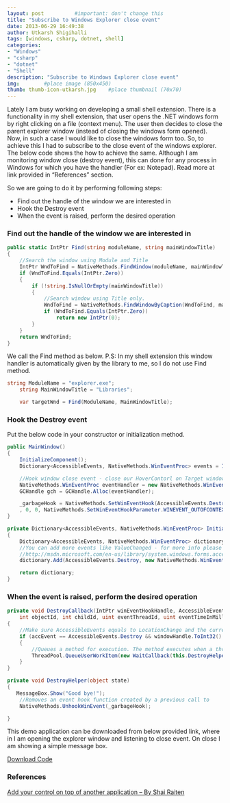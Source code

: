 ```yaml
---
layout: post          #important: don't change this
title: "Subscribe to Windows Explorer close event"
date: 2013-06-29 16:49:38
author: Utkarsh Shigihalli
tags: [windows, csharp, dotnet, shell]
categories:
- "Windows"
- "csharp"
- "dotnet"
- "Shell"
description: "Subscribe to Windows Explorer close event"
img:        #place image (850x450)
thumb: thumb-icon-utkarsh.jpg    #place thumbnail (70x70)
---
```

Lately I am busy working on developing a small shell extension. There is a functionality in my shell extension, that user opens the .NET windows form by right clicking on a file (context menu). The user then decides to close the parent explorer window (instead of closing the windows form opened). Now, in such a case I would like to close the windows form too. So, to achieve this I had to subscribe to the close event of the windows explorer. The below code shows the how to achieve the same. Although I am monitoring window close (destroy event), this can done for any process in Windows for which you have the handler (For ex: Notepad). Read more at link provided in “References” section.

So we are going to do it by performing following steps:

*   Find out the handle of the window we are interested in 
*   Hook the Destroy event 
*   When the event is raised, perform the desired operation   

### Find out the handle of the window we are interested in ###

```cs
public static IntPtr Find(string moduleName, string mainWindowTitle)
{
    //Search the window using Module and Title
    IntPtr WndToFind = NativeMethods.FindWindow(moduleName, mainWindowTitle);
    if (WndToFind.Equals(IntPtr.Zero))
    {
        if (!string.IsNullOrEmpty(mainWindowTitle))
        {
            //Search window using Title only.
            WndToFind = NativeMethods.FindWindowByCaption(WndToFind, mainWindowTitle);
            if (WndToFind.Equals(IntPtr.Zero))
                return new IntPtr(0);
        }
    }
    return WndToFind;
}
```
We call the Find method as below. P.S: In my shell extension this window handler is automatically given by the library to me, so I do not use Find method.

```cs
string ModuleName = "explorer.exe";
    string MainWindowTitle = "Libraries";

    var targetWnd = Find(ModuleName, MainWindowTitle);
```

### Hook the Destroy event ###

Put the below code in your constructor or initialization method.

```cs
public MainWindow()
{
    InitializeComponent();
    Dictionary<AccessibleEvents, NativeMethods.WinEventProc> events = InitializeWinEventToHandlerMap();

    //Hook window close event - close our HoverContorl on Target window close.
    NativeMethods.WinEventProc eventHandler = new NativeMethods.WinEventProc(events[AccessibleEvents.Destroy].Invoke);
    GCHandle gch = GCHandle.Alloc(eventHandler);

    _garbageHook = NativeMethods.SetWinEventHook(AccessibleEvents.Destroy, AccessibleEvents.Destroy, IntPtr.Zero, eventHandler
    , 0, 0, NativeMethods.SetWinEventHookParameter.WINEVENT_OUTOFCONTEXT);
}

private Dictionary<AccessibleEvents, NativeMethods.WinEventProc> InitializeWinEventToHandlerMap()
{
    Dictionary<AccessibleEvents, NativeMethods.WinEventProc> dictionary = new Dictionary<AccessibleEvents, NativeMethods.WinEventProc>();
    //You can add more events like ValueChanged - for more info please read - 
    //http://msdn.microsoft.com/en-us/library/system.windows.forms.accessibleevents.aspx
    dictionary.Add(AccessibleEvents.Destroy, new NativeMethods.WinEventProc(this.DestroyCallback));

    return dictionary;
}
```

### When the event is raised, perform the desired operation ###

```cs
private void DestroyCallback(IntPtr winEventHookHandle, AccessibleEvents accEvent, IntPtr windowHandle, 
    int objectId, int childId, uint eventThreadId, uint eventTimeInMilliseconds)
{
    //Make sure AccessibleEvents equals to LocationChange and the current window is the Target Window.
    if (accEvent == AccessibleEvents.Destroy && windowHandle.ToInt32() == _targetWindowHandler.ToInt32())
    {
        //Queues a method for execution. The method executes when a thread pool thread becomes available.
        ThreadPool.QueueUserWorkItem(new WaitCallback(this.DestroyHelper));
    }
}

private void DestroyHelper(object state)
{
   MessageBox.Show("Good bye!");
    //Removes an event hook function created by a previous call to 
    NativeMethods.UnhookWinEvent(_garbageHook);

}
```

This demo application can be downloaded from below provided link, where in I am opening the explorer window and listening to close event. On close I am showing a simple message box.

[Download Code](https://github.com/onlyutkarsh/ExplorerCloseEventListener)

### References ###

[Add your control on top of another application – By Shai Raiten](http://www.codeproject.com/Articles/80255/Add-Your-Control-On-Top-Another-Application)